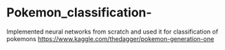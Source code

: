 # Pokemon_classification-
Implemented neural networks from scratch and used it for classification of pokemons
https://www.kaggle.com/thedagger/pokemon-generation-one

